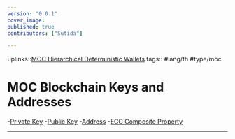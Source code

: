 ```yaml
---
version: "0.0.1"
cover_image:
published: true
contributors: ["Sutida"]

---
```

uplinks::[MOC Hierarchical Deterministic Wallets](./MOC%20Hierarchical%20Deterministic%20Wallets.md)
tags:: #lang/th #type/moc

#  MOC Blockchain Keys and Addresses 
-[Private Key](./Private%20Key.md)
-[Public Key](./Public%20Key.md)
-[Address](./Address.md)
-[ECC Composite Property](./ECC%20Composit%20Property.md)

---
